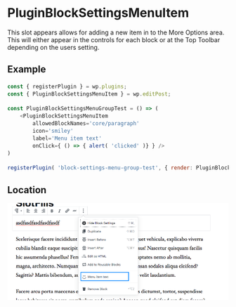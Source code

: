 # PluginBlockSettingsMenuItem

This slot appears allows for adding a new item in to the More Options area. 
This will either appear in the controls for each block or at the Top Toolbar depending on the users setting.


## Example

```js
const { registerPlugin } = wp.plugins;
const { PluginBlockSettingsMenuItem } = wp.editPost;

const PluginBlockSettingsMenuGroupTest = () => (
	<PluginBlockSettingsMenuItem
		allowedBlockNames='core/paragraph'
		icon='smiley'
		label='Menu item text'
		onClick={ () => { alert( 'clicked' )} } />
)

registerPlugin( 'block-settings-menu-group-test', { render: PluginBlockSettingsMenuGroupTest } );
```
## Location

![Alt text](/docs/designers-developers/assets/plugin-block-settings-menu-item-screenshot.png?raw=true "PluginBlockSettingsMenuItem Location")

